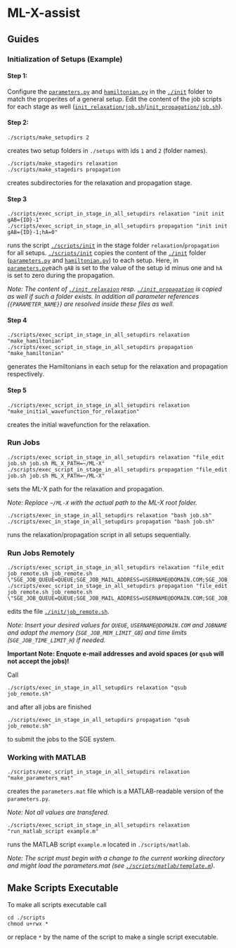 # ML-X-assist

## Guides
### Initialization of Setups (Example)
#### Step 1:
Configure the [`parameters.py`](init/parameters.py) and [`hamiltonian.py`](init/hamiltonian.py) in the [`./init`](init) folder to match the properites of a general setup. Edit the content of the job scripts for each stage as well ([`init_relaxation/job.sh`](init_relaxation/job.sh)/[`init_propagation/job.sh`](init_propagation/job.sh)).
#### Step 2:
```
./scripts/make_setupdirs 2
```
creates two setup folders in `./setups` with ids `1` and `2` (folder names).
```
./scripts/make_stagedirs relaxation
./scripts/make_stagedirs propagation
```
creates subdirectories for the relaxation and propagation stage.

#### Step 3
```
./scripts/exec_script_in_stage_in_all_setupdirs relaxation "init init gAB={ID}-1"
./scripts/exec_script_in_stage_in_all_setupdirs propagation "init init gAB={ID}-1;hA=0"
```
runs the script [`./scripts/init`](scripts/init) in the stage folder `relaxation`/`propagation` for all setups. [`./scripts/init`](scripts/init) copies the content of the [`./init`](init) folder ([`parameters.py`](init/parameters.py) and [`hamiltonian.py`](init/hamiltonian.py)) to each setup. Here, in [`parameters.py`](init/parameters.py)each `gAB` is set to the value of the setup id minus one and `hA` is set to zero during the propagation.

_Note: The content of [`./init_relaxaion`](init_relaxation) resp. [`./init_propagation`](init_propagation) is copied as well if such a folder exists. In addition all parameter references (`{PARAMETER_NAME}`) are resolved inside these files as well._

#### Step 4
```
./scripts/exec_script_in_stage_in_all_setupdirs relaxation "make_hamiltonian"
./scripts/exec_script_in_stage_in_all_setupdirs propagation "make_hamiltonian"
```
generates the Hamiltonians in each setup for the relaxation and propagation respectively.

#### Step 5
```
./scripts/exec_script_in_stage_in_all_setupdirs relaxation "make_initial_wavefunction_for_relaxation"
```
creates the initial wavefunction for the relaxation.

### Run Jobs
```
./scripts/exec_script_in_stage_in_all_setupdirs relaxation "file_edit job.sh job.sh ML_X_PATH=~/ML-X"
./scripts/exec_script_in_stage_in_all_setupdirs propagation "file_edit job.sh job.sh ML_X_PATH=~/ML-X"
```
sets the ML-X path for the relaxation and propagation.

_Note: Replace `~/ML-X` with the actual path to the ML-X root folder._

```
./scripts/exec_in_stage_in_all_setupdirs relaxation "bash job.sh"
./scripts/exec_in_stage_in_all_setupdirs propagation "bash job.sh"
```
runs the relaxation/propagation script in all setups sequentially.

### Run Jobs Remotely
```
./scripts/exec_script_in_stage_in_all_setupdirs relaxation "file_edit job_remote.sh job_remote.sh \"SGE_JOB_QUEUE=QUEUE;SGE_JOB_MAIL_ADDRESS=USERNAME@DOMAIN.COM;SGE_JOB_MAIL_OPTIONS=ea;SGE_JOB_MEM_LIMIT_GB=4;SGE_JOB_TIME_LIMIT_H=1;SGE_JOB_NAME=JOBNAME;SGE_JOB_ORDER_COMMAND=;SGE_JOB_PREAMBLE=\""
./scripts/exec_script_in_stage_in_all_setupdirs propagation "file_edit job_remote.sh job_remote.sh \"SGE_JOB_QUEUE=QUEUE;SGE_JOB_MAIL_ADDRESS=USERNAME@DOMAIN.COM;SGE_JOB_MAIL_OPTIONS=ea;SGE_JOB_MEM_LIMIT_GB=4;SGE_JOB_TIME_LIMIT_H=1;SGE_JOB_NAME=JOBNAME;SGE_JOB_ORDER_COMMAND=;SGE_JOB_PREAMBLE=\""
```
edits the file [`./init/job_remote.sh`](init/job_remote.sh).

_Note: Insert your desired values for `QUEUE`, `USERNAME@DOMAIN.COM` and `JOBNAME` and adapt the memory (`SGE_JOB_MEM_LIMIT_GB`) and time limits (`SGE_JOB_TIME_LIMIT_H`) if needed._

__Important Note: Enquote e-mail addresses and avoid spaces (or `qsub` will not accept the jobs)!__

Call
```
./scripts/exec_in_stage_in_all_setupdirs relaxation "qsub job_remote.sh"
```
and after all jobs are finished
```
./scripts/exec_in_stage_in_all_setupdirs propagation "qsub job_remote.sh"
```
to submit the jobs to the SGE system.

### Working with MATLAB
```
./scripts/exec_script_in_stage_in_all_setupdirs relaxation "make_parameters_mat"
```
creates the `parameters.mat` file which is a MATLAB-readable version of the `parameters.py`.

_Note: Not all values are transfered._

```
./scripts/exec_script_in_stage_in_all_setupdirs relaxation "run_matlab_script example.m"
```
runs the MATLAB script `example.m` located in `./scripts/matlab`.

_Note: The script must begin with a change to the current working directory and might load the parameters.mat (see [`./scripts/matlab/template.m`](scripts/matlab/template.m))._

## Make Scripts Executable
To make all scripts executable call
```
cd ./scripts
chmod u+rwx *
```
or replace `*` by the name of the script to make a single script executable.
